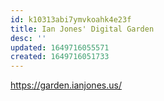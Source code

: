 ```yaml
---
id: k10313abi7ymvkoahk4e23f
title: Ian Jones' Digital Garden
desc: ''
updated: 1649716055571
created: 1649716051733
---
```


https://garden.ianjones.us/
